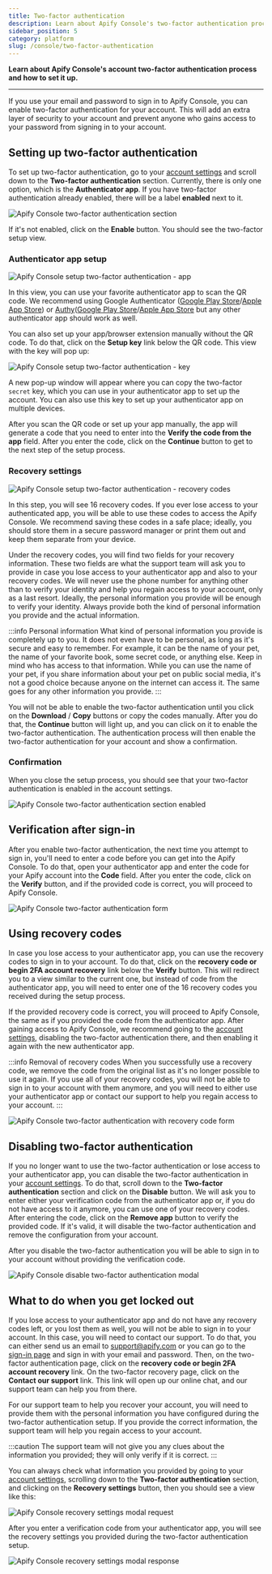 ```yaml
---
title: Two-factor authentication
description: Learn about Apify Console's two-factor authentication process and how to set it up.
sidebar_position: 5
category: platform
slug: /console/two-factor-authentication
---
```


**Learn about Apify Console's account two-factor authentication process and how to set it up.**

---

If you use your email and password to sign in to Apify Console, you can enable two-factor authentication for your account. This will add an extra layer of security to your account and prevent anyone who gains access to your password from signing in to your account.

## Setting up two-factor authentication

To set up two-factor authentication, go to your [account settings](https://console.apify.com/account/settings) and scroll down to the **Two-factor authentication** section. Currently, there is only one option, which is the **Authenticator app**. If you have two-factor authentication already enabled, there will be a label **enabled** next to it.

![Apify Console two-factor authentication section](./images/console-account-two-factor-disabled.png)

If it's not enabled, click on the **Enable** button. You should see the two-factor setup view.

### Authenticator app setup

![Apify Console setup two-factor authentication - app](./images/console-two-factor-app-setup.png)

In this view, you can use your favorite authenticator app to scan the QR code. We recommend using Google Authenticator ([Google Play Store](https://play.google.com/store/apps/details?id=com.google.android.apps.authenticator2&hl=en_US)/[Apple App Store](https://apps.apple.com/us/app/google-authenticator/id388497605)) or [Authy](https://authy.com/)([Google Play Store](https://play.google.com/store/apps/details?id=com.authy.authy)/[Apple App Store](https://apps.apple.com/us/app/twilio-authy/id494168017) but any other authenticator app should work as well.

You can also set up your app/browser extension manually without the QR code. To do that, click on the **Setup key** link below the QR code. This view with the key will pop up:

![Apify Console setup two-factor authentication - key](./images/console-setup-two-factor-auth-key.png)

A new pop-up window will appear where you can copy the two-factor `secret` key, which you can use in your authenticator app to set up the account. You can also use this key to set up your authenticator app on multiple devices.

After you scan the QR code or set up your app manually, the app will generate a code that you need to enter into the **Verify the code from the app** field. After you enter the code, click on the **Continue** button to get to the next step of the setup process.

### Recovery settings

![Apify Console setup two-factor authentication - recovery codes](./images/console-two-factor-recovery-setup.png)

In this step, you will see 16 recovery codes. If you ever lose access to your authenticated app, you will be able to use these codes to access the Apify Console. We recommend saving these codes in a safe place; ideally, you should store them in a secure password manager or print them out and keep them separate from your device.

Under the recovery codes, you will find two fields for your recovery information. These two fields are what the support team will ask you to provide in case you lose access to your authenticator app and also to your recovery codes. We will never use the phone number for anything other than to verify your identity and help you regain access to your account, only as a last resort. Ideally, the personal information you provide will be enough to verify your identity. Always provide both the kind of personal information you provide and the actual information.

:::info Personal information
What kind of personal information you provide is completely up to you. It does not even have to be personal, as long as it's secure and easy to remember. For example, it can be the name of your pet, the name of your favorite book, some secret code, or anything else. Keep in mind who has access to that information. While you can use the name of your pet, if you share information about your pet on public social media, it's not a good choice because anyone on the internet can access it. The same goes for any other information you provide.
:::

You will not be able to enable the two-factor authentication until you click on the **Download** / **Copy** buttons or copy the codes manually. After you do that, the **Continue** button will light up, and you can click on it to enable the two-factor authentication. The authentication process will then enable the two-factor authentication for your account and show a confirmation.

### Confirmation

When you close the setup process, you should see that your two-factor authentication is enabled in the account settings.

![Apify Console two-factor authentication section enabled](./images/console-account-two-factor-enabled.png)


## Verification after sign-in

After you enable two-factor authentication, the next time you attempt to sign in, you'll need to enter a code before you can get into the Apify Console. To do that, open your authenticator app and enter the code for your Apify account into the **Code** field. After you enter the code, click on the **Verify** button, and if the provided code is correct, you will proceed to Apify Console.

![Apify Console two-factor authentication form](./images/console-two-factor-authentication.png)

## Using recovery codes

In case you lose access to your authenticator app, you can use the recovery codes to sign in to your account. To do that, click on the **recovery code or begin 2FA account recovery** link below the **Verify** button. This will redirect you to a view similar to the current one, but instead of code from the authenticator app, you will need to enter one of the 16 recovery codes you received during the setup process.

If the provided recovery code is correct, you will proceed to Apify Console, the same as if you provided the code from the authenticator app. After gaining access to Apify Console, we recommend going to the [account settings](https://console.apify.com/account/settings), disabling the two-factor authentication there, and then enabling it again with the new authenticator app.

:::info Removal of recovery codes
When you successfully use a recovery code, we remove the code from the original list as it's no longer possible to use it again. If you use all of your recovery codes, you will not be able to sign in to your account with them anymore, and you will need to either use your authenticator app or contact our support to help you regain access to your account.
:::


![Apify Console two-factor authentication with recovery code form](./images/console-two-factor-use-recovery-code.png)

## Disabling two-factor authentication

If you no longer want to use the two-factor authentication or lose access to your authenticator app, you can disable the two-factor authentication in your [account settings](https://console.apify.com/account/settings). To do that, scroll down to the **Two-factor authentication** section and click on the **Disable** button. We will ask you to enter either your verification code from the authenticator app or, if you do not have access to it anymore, you can use one of your recovery codes. After entering the code, click on the **Remove app** button to verify the provided code. If it's valid, it will disable the two-factor authentication and remove the configuration from your account.

After you disable the two-factor authentication you will be able to sign in to your account without providing the verification code.

![Apify Console disable two-factor authentication modal](./images/console-two-factor-auth-disable.png)

## What to do when you get locked out

If you lose access to your authenticator app and do not have any recovery codes left, or you lost them as well, you will not be able to sign in to your account. In this case, you will need to contact our support. To do that, you can either send us an email to [support@apify.com](mailto:support@apify.com?subject='Locked%20out%20of%20account%20with%202FA%20enabled') or you can go to the [sign-in page](https://console.apify.com/sign-in) and sign in with your email and password. Then, on the two-factor authentication page, click on the **recovery code or begin 2FA account recovery** link. On the two-factor recovery page, click on the **Contact our support** link. This link will open up our online chat, and our support team can help you from there.

For our support team to help you recover your account, you will need to provide them with the personal information you have configured during the two-factor authentication setup. If you provide the correct information, the support team will help you regain access to your account.

:::caution
The support team will not give you any clues about the information you provided; they will only verify if it is correct.
:::

You can always check what information you provided by going to your [account settings](https://console.apify.com/account/settings), scrolling down to the **Two-factor authentication** section, and clicking on the **Recovery settings** button, then you should see a view like this:

![Apify Console recovery settings modal request](./images/console-two-factor-recovery-settings-request.png)

After you enter a verification code from your authenticator app, you will see the recovery settings you provided during the two-factor authentication setup.

![Apify Console recovery settings modal response](./images/console-two-factor-recovery-settings-revealed.png)
